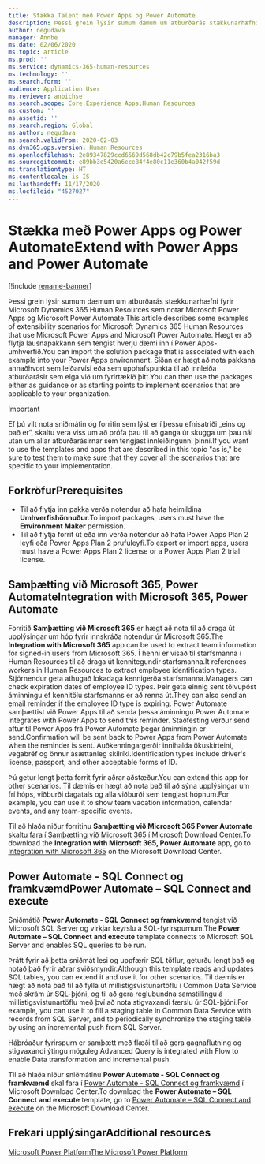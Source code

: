 ```yaml
---
title: Stækka Talent með Power Apps og Power Automate
description: Þessi grein lýsir sumum dæmum um atburðarás stækkunarhæfni fyrir Microsoft Dynamics 365 Human Resources sem notar Microsoft Power Apps og Microsoft Power Automate.
author: negudava
manager: Annbe
ms.date: 02/06/2020
ms.topic: article
ms.prod: ''
ms.service: dynamics-365-human-resources
ms.technology: ''
ms.search.form: ''
audience: Application User
ms.reviewer: anbichse
ms.search.scope: Core;Experience Apps;Human Resources
ms.custom: ''
ms.assetid: ''
ms.search.region: Global
ms.author: negudava
ms.search.validFrom: 2020-02-03
ms.dyn365.ops.version: Human Resources
ms.openlocfilehash: 2e89347829ccd6569d568db42c79b5fea2316ba3
ms.sourcegitcommit: e89bb3e5420a6ece84f4e80c11e360b4a042f59d
ms.translationtype: HT
ms.contentlocale: is-IS
ms.lasthandoff: 11/17/2020
ms.locfileid: "4527027"
---
```

# <a name="extend-with-power-apps-and-power-automate"></a><span data-ttu-id="9dc09-103">Stækka með Power Apps og Power Automate</span><span class="sxs-lookup"><span data-stu-id="9dc09-103">Extend with Power Apps and Power Automate</span></span>

[!include [rename-banner](~/includes/cc-data-platform-banner.md)]

<span data-ttu-id="9dc09-104">Þessi grein lýsir sumum dæmum um atburðarás stækkunarhæfni fyrir Microsoft Dynamics 365 Human Resources sem notar Microsoft Power Apps og Microsoft Power Automate.</span><span class="sxs-lookup"><span data-stu-id="9dc09-104">This article describes some examples of extensibility scenarios for Microsoft Dynamics 365 Human Resources that use Microsoft Power Apps and Microsoft Power Automate.</span></span> <span data-ttu-id="9dc09-105">Hægt er að flytja lausnapakkann sem tengist hverju dæmi inn í Power Apps-umhverfið.</span><span class="sxs-lookup"><span data-stu-id="9dc09-105">You can import the solution package that is associated with each example into your Power Apps environment.</span></span> <span data-ttu-id="9dc09-106">Síðan er hægt að nota pakkana annaðhvort sem leiðarvísi eða sem upphafspunkta til að innleiða atburðarásir sem eiga við um fyrirtækið þitt.</span><span class="sxs-lookup"><span data-stu-id="9dc09-106">You can then use the packages either as guidance or as starting points to implement scenarios that are applicable to your organization.</span></span>

> [!IMPORTANT]
> <span data-ttu-id="9dc09-107">Ef þú vilt nota sniðmátin og forritin sem lýst er í þessu efnisatriði „eins og það er“, skaltu vera viss um að prófa þau til að ganga úr skugga um þau nái utan um allar atburðarásirnar sem tengjast innleiðingunni þinni.</span><span class="sxs-lookup"><span data-stu-id="9dc09-107">If you want to use the templates and apps that are described in this topic "as is," be sure to test them to make sure that they cover all the scenarios that are specific to your implementation.</span></span>

## <a name="prerequisites"></a><span data-ttu-id="9dc09-108">Forkröfur</span><span class="sxs-lookup"><span data-stu-id="9dc09-108">Prerequisites</span></span>

- <span data-ttu-id="9dc09-109">Til að flytja inn pakka verða notendur að hafa heimildina **Umhverfishönnuður**.</span><span class="sxs-lookup"><span data-stu-id="9dc09-109">To import packages, users must have the **Environment Maker** permission.</span></span>
- <span data-ttu-id="9dc09-110">Til að flytja forrit út eða inn verða notendur að hafa Power Apps Plan 2 leyfi eða Power Apps Plan 2 prufuleyfi.</span><span class="sxs-lookup"><span data-stu-id="9dc09-110">To export or import apps, users must have a Power Apps Plan 2 license or a Power Apps Plan 2 trial license.</span></span>

## <a name="integration-with-microsoft-365-power-automate"></a><span data-ttu-id="9dc09-111">Samþætting við Microsoft 365, Power Automate</span><span class="sxs-lookup"><span data-stu-id="9dc09-111">Integration with Microsoft 365, Power Automate</span></span>

<span data-ttu-id="9dc09-112">Forritið **Samþætting við Microsoft 365** er hægt að nota til að draga út upplýsingar um hóp fyrir innskráða notendur úr Microsoft 365.</span><span class="sxs-lookup"><span data-stu-id="9dc09-112">The **Integration with Microsoft 365** app can be used to extract team information for signed-in users from Microsoft 365.</span></span> <span data-ttu-id="9dc09-113">Í henni er vísað til starfsmanna í Human Resources til að draga út kennitegundir starfsmanna.</span><span class="sxs-lookup"><span data-stu-id="9dc09-113">It references workers in Human Resources to extract employee identification types.</span></span> <span data-ttu-id="9dc09-114">Stjórnendur geta athugað lokadaga kennigerða starfsmanna.</span><span class="sxs-lookup"><span data-stu-id="9dc09-114">Managers can check expiration dates of employee ID types.</span></span> <span data-ttu-id="9dc09-115">Þeir geta einnig sent tölvupóst áminningu ef kennitölu starfsmanns er að renna út.</span><span class="sxs-lookup"><span data-stu-id="9dc09-115">They can also send an email reminder if the employee ID type is expiring.</span></span> <span data-ttu-id="9dc09-116">Power Automate samþættist við Power Apps til að senda þessa áminningu.</span><span class="sxs-lookup"><span data-stu-id="9dc09-116">Power Automate integrates with Power Apps to send this reminder.</span></span> <span data-ttu-id="9dc09-117">Staðfesting verður send aftur til Power Apps frá Power Automate þegar áminningin er send.</span><span class="sxs-lookup"><span data-stu-id="9dc09-117">Confirmation will be sent back to Power Apps from Power Automate when the reminder is sent.</span></span> <span data-ttu-id="9dc09-118">Auðkenningargerðir innihalda ökuskírteini, vegabréf og önnur ásættanleg skilríki.</span><span class="sxs-lookup"><span data-stu-id="9dc09-118">Identification types include driver's license, passport, and other acceptable forms of ID.</span></span>

<span data-ttu-id="9dc09-119">Þú getur lengt þetta forrit fyrir aðrar aðstæður.</span><span class="sxs-lookup"><span data-stu-id="9dc09-119">You can extend this app for other scenarios.</span></span> <span data-ttu-id="9dc09-120">Til dæmis er hægt að nota það til að sýna upplýsingar um frí hóps, viðburði dagatals og alla viðburði sem tengjast hópnum.</span><span class="sxs-lookup"><span data-stu-id="9dc09-120">For example, you can use it to show team vacation information, calendar events, and any team-specific events.</span></span>

<span data-ttu-id="9dc09-121">Til að hlaða niður forritinu **Samþætting við Microsoft 365 Power Automate** skaltu fara í [Samþætting við Microsoft 365 ](https://go.microsoft.com/fwlink/?linkid=2081787) í Microsoft Download Center.</span><span class="sxs-lookup"><span data-stu-id="9dc09-121">To download the **Integration with Microsoft 365, Power Automate** app, go to [Integration with Microsoft 365](https://go.microsoft.com/fwlink/?linkid=2081787) on the Microsoft Download Center.</span></span>

## <a name="power-automate--sql-connect-and-execute"></a><span data-ttu-id="9dc09-122">Power Automate - SQL Connect og framkvæmd</span><span class="sxs-lookup"><span data-stu-id="9dc09-122">Power Automate – SQL Connect and execute</span></span>

<span data-ttu-id="9dc09-123">Sniðmátið **Power Automate - SQL Connect og framkvæmd** tengist við Microsoft SQL Server og virkjar keyrslu á SQL-fyrirspurnum.</span><span class="sxs-lookup"><span data-stu-id="9dc09-123">The **Power Automate – SQL Connect and execute** template connects to Microsoft SQL Server and enables SQL queries to be run.</span></span>

<span data-ttu-id="9dc09-124">Þrátt fyrir að þetta sniðmát lesi og uppfærir SQL töflur, geturðu lengt það og notað það fyrir aðrar sviðsmyndir.</span><span class="sxs-lookup"><span data-stu-id="9dc09-124">Although this template reads and updates SQL tables, you can extend it and use it for other scenarios.</span></span> <span data-ttu-id="9dc09-125">Til dæmis er hægt að nota það til að fylla út millistigsvistunartöflu í Common Data Service með skrám úr SQL-þjóni, og til að gera reglubundna samstillingu á millistigsvistunartöflu með því að nota stigvaxandi færslu úr SQL-þjóni.</span><span class="sxs-lookup"><span data-stu-id="9dc09-125">For example, you can use it to fill a staging table in Common Data Service with records from SQL Server, and to periodically synchronize the staging table by using an incremental push from SQL Server.</span></span>

<span data-ttu-id="9dc09-126">Háþróaður fyrirspurn er samþætt með flæði til að gera gagnaflutning og stigvaxandi ýtingu möguleg.</span><span class="sxs-lookup"><span data-stu-id="9dc09-126">Advanced Query is integrated with Flow to enable Data transformation and incremental push.</span></span>

<span data-ttu-id="9dc09-127">Til að hlaða niður sniðmátinu **Power Automate - SQL Connect og framkvæmd** skal fara í [Power Automate - SQL Connect og framkvæmd](https://go.microsoft.com/fwlink/?linkid=2081789) í Microsoft Download Center.</span><span class="sxs-lookup"><span data-stu-id="9dc09-127">To download the **Power Automate – SQL Connect and execute** template, go to [Power Automate – SQL Connect and execute](https://go.microsoft.com/fwlink/?linkid=2081789) on the Microsoft Download Center.</span></span>

## <a name="additional-resources"></a><span data-ttu-id="9dc09-128">Frekari upplýsingar</span><span class="sxs-lookup"><span data-stu-id="9dc09-128">Additional resources</span></span>

[<span data-ttu-id="9dc09-129">Microsoft Power Platform</span><span class="sxs-lookup"><span data-stu-id="9dc09-129">The Microsoft Power Platform</span></span>](https://docs.microsoft.com/power-platform/admin/admin-documentation)</br>